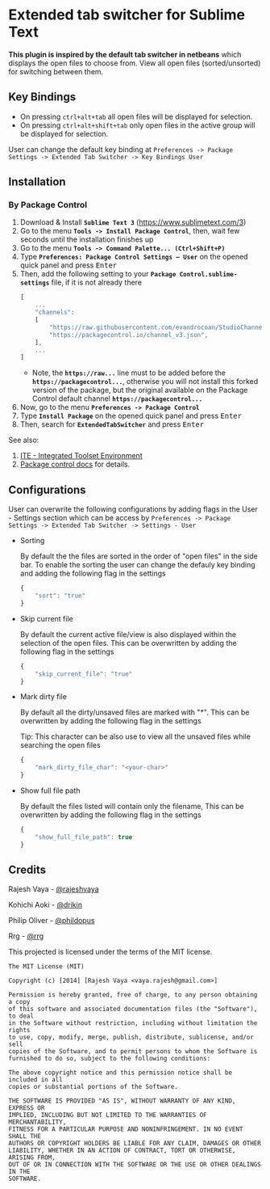 Extended tab switcher for Sublime Text
==================================================

**This plugin is inspired by the default tab switcher in netbeans**	 which displays the open files to choose from. View all open files (sorted/unsorted) for switching between them.


## Key Bindings

* On pressing `ctrl+alt+tab` all open files will be displayed for selection.
* On pressing `ctrl+alt+shift+tab` only open files in the active group will be displayed for selection.


User can change the default key binding at `Preferences -> Package Settings -> Extended Tab Switcher -> Key Bindings User`


## Installation

### By Package Control

1. Download & Install **`Sublime Text 3`** (https://www.sublimetext.com/3)
1. Go to the menu **`Tools -> Install Package Control`**, then,
   wait few seconds until the installation finishes up
1. Go to the menu **`Tools -> Command Palette...
   (Ctrl+Shift+P)`**
1. Type **`Preferences:
   Package Control Settings – User`** on the opened quick panel and press <kbd>Enter</kbd>
1. Then,
   add the following setting to your **`Package Control.sublime-settings`** file, if it is not already there
   ```js
   [
       ...
       "channels":
       [
           "https://raw.githubusercontent.com/evandrocoan/StudioChannel/master/channel.json",
           "https://packagecontrol.io/channel_v3.json",
       ],
       ...
   ]
   ```
   * Note,
     the **`https://raw...`** line must to be added before the **`https://packagecontrol...`**,
     otherwise you will not install this forked version of the package,
     but the original available on the Package Control default channel **`https://packagecontrol...`**
1. Now,
   go to the menu **`Preferences -> Package Control`**
1. Type **`Install Package`** on the opened quick panel and press <kbd>Enter</kbd>
1. Then,
search for **`ExtendedTabSwitcher`** and press <kbd>Enter</kbd>

See also:
1. [ITE - Integrated Toolset Environment](https://github.com/evandrocoan/ITE)
1. [Package control docs](https://packagecontrol.io/docs/usage) for details.


## Configurations
User can overwrite the following configurations by adding flags in the User - Settings section which can be access by `Preferences -> Package Settings -> Extended Tab Switcher -> Settings - User`

* Sorting

	By default the the files are sorted in the order of "open files" in the side bar. To enable the sorting the user can change the defauly key binding and adding the following flag in the settings

	```javascript
	{
		"sort": "true"
	}
	```

* Skip current file

	By default the current active file/view is also displayed within the selection of the open files. This can be overwritten by adding the following flag in the settings

	```javascript
	{
		"skip_current_file": "true"
	}
	```


* Mark dirty file

	By default all the dirty/unsaved files are marked with "*". This can be overwritten by adding the following flag in the settings


	Tip: This character can be also use to view all the unsaved files while searching the open files


	```javascript
	{
		"mark_dirty_file_char": "<your-char>"
	}

	```

* Show full file path

	By default the files listed will contain only the filename, This can be overwritten by adding the following flag in the settings

	```javascript
	{
		"show_full_file_path": true
	}

	```


## Credits

Rajesh Vaya - [@rajeshvaya](https://github.com/rajeshvaya)

Kohichi Aoki - [@drikin](https://github.com/drikin)

Philip Oliver - [@phildopus](https://github.com/phildopus)

Rrg - [@rrg](https://github.com/rrg)


This projected is licensed under the terms of the MIT license.

```
The MIT License (MIT)

Copyright (c) [2014] [Rajesh Vaya <vaya.rajesh@gmail.com>]

Permission is hereby granted, free of charge, to any person obtaining a copy
of this software and associated documentation files (the "Software"), to deal
in the Software without restriction, including without limitation the rights
to use, copy, modify, merge, publish, distribute, sublicense, and/or sell
copies of the Software, and to permit persons to whom the Software is
furnished to do so, subject to the following conditions:

The above copyright notice and this permission notice shall be included in all
copies or substantial portions of the Software.

THE SOFTWARE IS PROVIDED "AS IS", WITHOUT WARRANTY OF ANY KIND, EXPRESS OR
IMPLIED, INCLUDING BUT NOT LIMITED TO THE WARRANTIES OF MERCHANTABILITY,
FITNESS FOR A PARTICULAR PURPOSE AND NONINFRINGEMENT. IN NO EVENT SHALL THE
AUTHORS OR COPYRIGHT HOLDERS BE LIABLE FOR ANY CLAIM, DAMAGES OR OTHER
LIABILITY, WHETHER IN AN ACTION OF CONTRACT, TORT OR OTHERWISE, ARISING FROM,
OUT OF OR IN CONNECTION WITH THE SOFTWARE OR THE USE OR OTHER DEALINGS IN THE
SOFTWARE.
```
